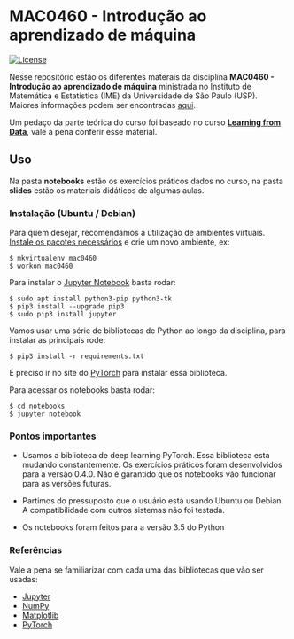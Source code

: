 # MAC0460 - Introdução ao aprendizado de máquina
[![License](https://img.shields.io/github/license/mashape/apistatus.svg?maxAge=2592000)](https://github.com/MLIME/MAC0460/blob/master/LICENSE)

Nesse repositório estão os diferentes materais da disciplina **MAC0460 - Introdução ao aprendizado de máquina** ministrada no Instituto de Matemática e Estatística (IME) da Universidade de São Paulo (USP). Maiores informações podem ser encontradas [aqui](https://uspdigital.usp.br/jupiterweb/obterDisciplina?sgldis=MAC0460). 

Um pedaço da parte teórica do curso foi baseado no curso [**Learning from Data**](https://work.caltech.edu/telecourse.html), vale a pena conferir esse material.

## Uso

Na pasta **notebooks** estão os exercícios práticos dados no curso, na pasta **slides** estão os materiais didáticos de algumas aulas.

### Instalação (Ubuntu / Debian)
Para quem desejar, recomendamos a utilização de ambientes virtuais.
[Instale os pacotes necessários](http://railslide.io/virtualenvwrapper-python3.html) e crie um novo ambiente, ex:

```
$ mkvirtualenv mac0460
$ workon mac0460
```

Para instalar o [Jupyter Notebook](http://jupyter.org/) basta rodar:

```
$ sudo apt install python3-pip python3-tk
$ pip3 install --upgrade pip3
$ sudo pip3 install jupyter
```

Vamos usar uma série de bibliotecas de Python ao longo da disciplina, para instalar as principais rode:

```
$ pip3 install -r requirements.txt
```

É preciso ir no site do [PyTorch](https://pytorch.org/) para instalar essa biblioteca.

Para acessar os notebooks basta rodar:

```
$ cd notebooks
$ jupyter notebook
```

### Pontos importantes

- Usamos a biblioteca de deep learning PyTorch. Essa biblioteca esta mudando constantemente. Os exercícios práticos foram desenvolvidos para a versão 0.4.0. Não é garantido que os notebooks vão funcionar para as versões futuras.

- Partimos do pressuposto que o usuário está usando Ubuntu ou Debian. A compatibilidade com outros sistemas não foi testada.

- Os notebooks foram feitos para a versão 3.5 do Python


### Referências

Vale a pena se familiarizar com cada uma das bibliotecas que vão ser usadas:
- [Jupyter](https://jupyter.readthedocs.io/en/latest/)
- [NumPy](https://docs.scipy.org/doc/numpy-dev/user/quickstart.html)
- [Matplotlib](https://matplotlib.org/tutorials/index.html)
- [PyTorch](https://pytorch.org/tutorials/)



